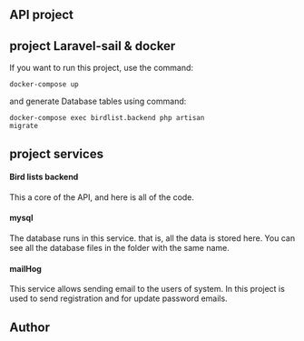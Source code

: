 ## API project


## project Laravel-sail & docker
If you want to run this project, use the command: 

<code>docker-compose up</code>

and generate Database tables using command:

<code>docker-compose exec birdlist.backend php artisan migrate</code>

## project services

<h4>Bird lists backend</h4>
This a core of the API, and here is all of the code.

<h4>mysql</h4>
The database runs in this service. that is, all the data is stored here.
You can see all the database files in the folder with the same name.

<h4>mailHog</h4>
This service allows sending email to the users of system.
In this project is used to send registration and for update password emails.

## Author




